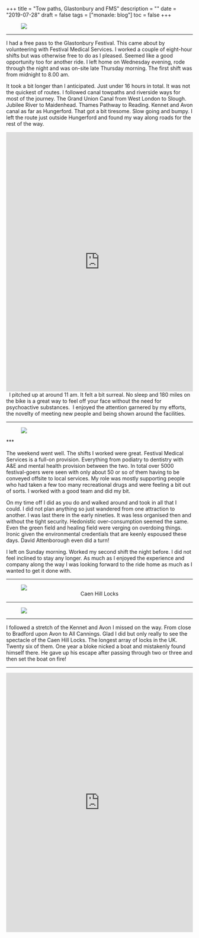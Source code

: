 +++
title = "Tow paths, Glastonbury and FMS"
description = ""
date = "2019-07-28"
draft = false
tags = ["monaxle: blog"]
toc = false
+++

<figure style="text-align: center">
  <img style="display:block;margin:auto" src="https://i.ibb.co/dJb8YVnG/IMG-4622-800x450.png">
  <figcaption></figcaption>
</figure>
 
 ***

I had a free pass to the Glastonbury Festival. This came about by volunteering with Festival Medical Services. I worked a couple of eight-hour shifts but was otherwise free to do as I pleased. Seemed like a good opportunity too for another ride. I left home on Wednesday evening, rode through the night and was on-site late Thursday morning. The first shift was from midnight to 8.00 am.

It took a bit longer than I anticipated. Just under 16 hours in total. It was not the quickest of routes. I followed canal towpaths and riverside ways for most of the journey. The Grand Union Canal from West London to Slough. Jubilee River to Maidenhead. Thames Pathway to Reading. Kennet and Avon canal as far as Hungerford. That got a bit tiresome. Slow going and bumpy. I left the route just outside Hungerford and found my way along roads for the rest of the way.  

<iframe src="https://ridewithgps.com/embeds?type=trip&id=36917129&title=Ride%20to%20Glastonbury&metricUnits=true&sampleGraph=true&distanceMarkers=true&showPhotos=true" style="width: 1px; min-width: 100%; height: 700px; border: none;" scrolling="no"></iframe>
 
I pitched up at around 11 am. It felt a bit surreal. No sleep and 180 miles on the bike is a great way to feel off your face without the need for psychoactive substances.  I enjoyed the attention garnered by my efforts, the novelty of meeting new people and being shown around the facilities. 

***
<figure style="text-align: center">
  <img style="display:block;margin:auto" src="https://i.ibb.co/GQF779qC/tarping-it-800x600.jpg">
  <figcaption></figcaption>
</figure>
***

The weekend went well. The shifts I worked were great. Festival Medical Services is a full-on provision. Everything from podiatry to dentistry with A&E and mental health provision between the two. In total over 5000 festival-goers were seen with only about 50 or so of them having to be conveyed offsite to local services. My role was mostly supporting people who had taken a few too many recreational drugs and were feeling a bit out of sorts. I worked with a good team and did my bit. 

On my time off I did as you do and walked around and took in all that I could. I did not plan anything so just wandered from one attraction to another. I was last there in the early nineties. It was less organised then and without the tight security. Hedonistic over-consumption seemed the same. Even the green field and healing field were verging on overdoing things. Ironic given the environmental credentials that are keenly espoused these days. David Attenborough even did a turn! 

I left on Sunday morning. Worked my second shift the night before. I did not feel inclined to stay any longer. As much as I enjoyed the experience and company along the way I was looking forward to the ride home as much as I wanted to get it done with.

***

<figure style="text-align: center">
  <img style="display:block;margin:auto" src="https://i.ibb.co/v6sHW3X9/P1070946-800x533.jpg">
  <figcaption>Caen Hill Locks</figcaption>
</figure>

***

<figure style="text-align: center">
  <img style="display:block;margin:auto" src="https://i.ibb.co/5xkHbgjc/on-the-path-800x600.jpg">
  <figcaption></figcaption>
</figure>

***

I followed a stretch of the Kennet and Avon I missed on the way. From close to Bradford upon Avon to All Cannings. Glad I did but only really to see the spectacle of the Caen Hill Locks. The longest array of locks in the UK. Twenty six of them. One year a bloke nicked a boat and mistakenly found himself there. He gave up his escape after passing through two or three and then set the boat on fire!

***

<iframe src="https://ridewithgps.com/embeds?type=trip&id=36917131&title=Ride%20Back%20from%20Glastonbury&metricUnits=true&sampleGraph=true&distanceMarkers=true&showPhotos=true" style="width: 1px; min-width: 100%; height: 700px; border: none;" scrolling="no"></iframe>